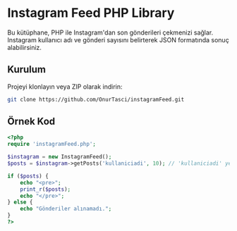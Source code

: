 # Instagram Feed PHP Library

Bu kütüphane, PHP ile Instagram'dan son gönderileri çekmenizi sağlar. Instagram kullanıcı adı ve gönderi sayısını belirterek JSON formatında sonuç alabilirsiniz.

## Kurulum

Projeyi klonlayın veya ZIP olarak indirin:

```bash
git clone https://github.com/OnurTasci/instagramFeed.git
```

## Örnek Kod

```php
<?php
require 'instagramFeed.php';

$instagram = new InstagramFeed();
$posts = $instagram->getPosts('kullaniciadi', 10); // 'kullaniciadi' yerine Instagram kullanıcı adını yazın, 10 son gönderi sayısıdır

if ($posts) {
    echo "<pre>";
    print_r($posts);
    echo "</pre>";
} else {
    echo "Gönderiler alınamadı.";
}
?>
```
